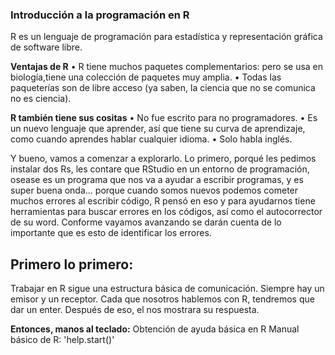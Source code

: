 ### Introducción a la programación en R

R es un lenguaje de programación para estadística y representación gráfica de software libre. 

**Ventajas de R**
•	R tiene muchos paquetes complementarios: pero se usa en biología,tiene una colección de paquetes muy amplia.
•	Todas las paqueterías son de libre acceso (ya saben, la ciencia que no se comunica no es ciencia).

**R también tiene sus cositas**
•	No fue escrito para no programadores.
•	Es un nuevo lenguaje que aprender, así que tiene su curva de aprendizaje, como cuando aprendes hablar cualquier idioma.
•	Solo habla inglés.

Y bueno, vamos a comenzar a explorarlo. Lo primero, porqué les pedimos instalar dos Rs, les contare que RStudio en un entorno de programación, osease es un programa que nos va a ayudar a escribir programas, y es super buena onda… porque cuando somos nuevos podemos cometer muchos errores al escribir código, R pensó en eso y para ayudarnos tiene herramientas para buscar errores en los códigos, así como el autocorrector de su word. Conforme vayamos avanzando se darán cuenta de lo importante que es esto de identificar los errores.

## Primero lo primero:
Trabajar en R sigue una estructura básica de comunicación. Siempre hay un emisor y un receptor. Cada que nosotros hablemos con R, tendremos que dar un enter. Después de eso, el nos mostrara su respuesta. 

**Entonces, manos al teclado:**
Obtención de ayuda básica en R
Manual básico de R: 'help.start()'

